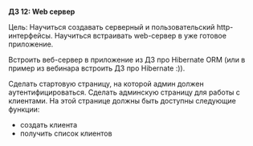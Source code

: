 **ДЗ 12: Web сервер**

Цель:
Научиться создавать серверный и пользовательский http-интерфейсы. Научиться встраивать web-сервер в уже готовое приложение.

Встроить веб-сервер в приложение из ДЗ про Hibernate ORM (или в пример из вебинара встроить ДЗ про Hibernate :)).

Сделать стартовую страницу, на которой админ должен аутентифицироваться. Сделать админскую страницу для работы с клиентами. На этой странице должны быть доступны следующие функции:

* создать клиента
* получить список клиентов